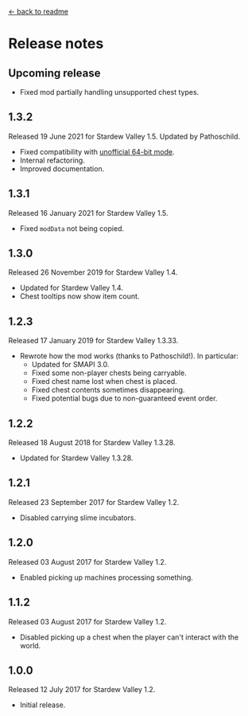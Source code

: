 ﻿﻿[← back to readme](README.md)

# Release notes
## Upcoming release
* Fixed mod partially handling unsupported chest types.

## 1.3.2
Released 19 June 2021 for Stardew Valley 1.5. Updated by Pathoschild.

* Fixed compatibility with [unofficial 64-bit mode](https://stardewvalleywiki.com/Modding:Migrate_to_64-bit_on_Windows).
* Internal refactoring.
* Improved documentation.

## 1.3.1
Released 16 January 2021 for Stardew Valley 1.5.

* Fixed `modData` not being copied.

## 1.3.0
Released 26 November 2019 for Stardew Valley 1.4.

* Updated for Stardew Valley 1.4.
* Chest tooltips now show item count.

## 1.2.3
Released 17 January 2019 for Stardew Valley 1.3.33.

* Rewrote how the mod works (thanks to Pathoschild!). In particular:
  * Updated for SMAPI 3.0.
  * Fixed some non-player chests being carryable.
  * Fixed chest name lost when chest is placed.
  * Fixed chest contents sometimes disappearing.
  * Fixed potential bugs due to non-guaranteed event order.

## 1.2.2
Released 18 August 2018 for Stardew Valley 1.3.28.

* Updated for Stardew Valley 1.3.28.

## 1.2.1
Released 23 September 2017 for Stardew Valley 1.2.

* Disabled carrying slime incubators.

## 1.2.0
Released 03 August 2017 for Stardew Valley 1.2.

* Enabled picking up machines processing something.

## 1.1.2
Released 03 August 2017 for Stardew Valley 1.2.

* Disabled picking up a chest when the player can't interact with the world.

## 1.0.0
Released 12 July 2017 for Stardew Valley 1.2.

* Initial release.

